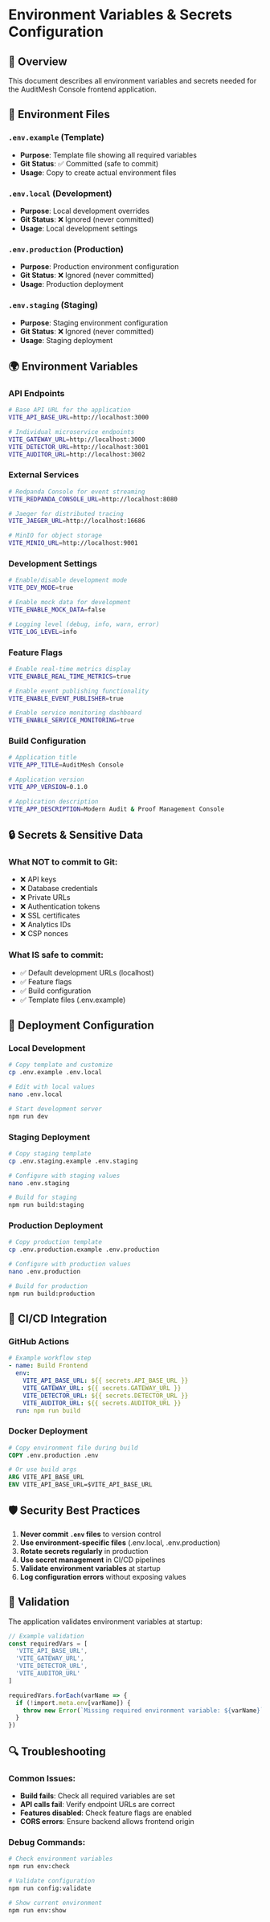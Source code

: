 # Environment Variables & Secrets Configuration

## 🔐 Overview

This document describes all environment variables and secrets needed for the AuditMesh Console frontend application.

## 📁 Environment Files

### `.env.example` (Template)
- **Purpose**: Template file showing all required variables
- **Git Status**: ✅ Committed (safe to commit)
- **Usage**: Copy to create actual environment files

### `.env.local` (Development)
- **Purpose**: Local development overrides
- **Git Status**: ❌ Ignored (never committed)
- **Usage**: Local development settings

### `.env.production` (Production)
- **Purpose**: Production environment configuration
- **Git Status**: ❌ Ignored (never committed)
- **Usage**: Production deployment

### `.env.staging` (Staging)
- **Purpose**: Staging environment configuration
- **Git Status**: ❌ Ignored (never committed)
- **Usage**: Staging deployment

## 🌍 Environment Variables

### API Endpoints
```bash
# Base API URL for the application
VITE_API_BASE_URL=http://localhost:3000

# Individual microservice endpoints
VITE_GATEWAY_URL=http://localhost:3000
VITE_DETECTOR_URL=http://localhost:3001
VITE_AUDITOR_URL=http://localhost:3002
```

### External Services
```bash
# Redpanda Console for event streaming
VITE_REDPANDA_CONSOLE_URL=http://localhost:8080

# Jaeger for distributed tracing
VITE_JAEGER_URL=http://localhost:16686

# MinIO for object storage
VITE_MINIO_URL=http://localhost:9001
```

### Development Settings
```bash
# Enable/disable development mode
VITE_DEV_MODE=true

# Enable mock data for development
VITE_ENABLE_MOCK_DATA=false

# Logging level (debug, info, warn, error)
VITE_LOG_LEVEL=info
```

### Feature Flags
```bash
# Enable real-time metrics display
VITE_ENABLE_REAL_TIME_METRICS=true

# Enable event publishing functionality
VITE_ENABLE_EVENT_PUBLISHER=true

# Enable service monitoring dashboard
VITE_ENABLE_SERVICE_MONITORING=true
```

### Build Configuration
```bash
# Application title
VITE_APP_TITLE=AuditMesh Console

# Application version
VITE_APP_VERSION=0.1.0

# Application description
VITE_APP_DESCRIPTION=Modern Audit & Proof Management Console
```

## 🔒 Secrets & Sensitive Data

### What NOT to commit to Git:
- ❌ API keys
- ❌ Database credentials
- ❌ Private URLs
- ❌ Authentication tokens
- ❌ SSL certificates
- ❌ Analytics IDs
- ❌ CSP nonces

### What IS safe to commit:
- ✅ Default development URLs (localhost)
- ✅ Feature flags
- ✅ Build configuration
- ✅ Template files (.env.example)

## 🚀 Deployment Configuration

### Local Development
```bash
# Copy template and customize
cp .env.example .env.local

# Edit with local values
nano .env.local

# Start development server
npm run dev
```

### Staging Deployment
```bash
# Copy staging template
cp .env.staging.example .env.staging

# Configure with staging values
nano .env.staging

# Build for staging
npm run build:staging
```

### Production Deployment
```bash
# Copy production template
cp .env.production.example .env.production

# Configure with production values
nano .env.production

# Build for production
npm run build:production
```

## 🔧 CI/CD Integration

### GitHub Actions
```yaml
# Example workflow step
- name: Build Frontend
  env:
    VITE_API_BASE_URL: ${{ secrets.API_BASE_URL }}
    VITE_GATEWAY_URL: ${{ secrets.GATEWAY_URL }}
    VITE_DETECTOR_URL: ${{ secrets.DETECTOR_URL }}
    VITE_AUDITOR_URL: ${{ secrets.AUDITOR_URL }}
  run: npm run build
```

### Docker Deployment
```dockerfile
# Copy environment file during build
COPY .env.production .env

# Or use build args
ARG VITE_API_BASE_URL
ENV VITE_API_BASE_URL=$VITE_API_BASE_URL
```

## 🛡️ Security Best Practices

1. **Never commit `.env` files** to version control
2. **Use environment-specific files** (.env.local, .env.production)
3. **Rotate secrets regularly** in production
4. **Use secret management** in CI/CD pipelines
5. **Validate environment variables** at startup
6. **Log configuration errors** without exposing values

## 📝 Validation

The application validates environment variables at startup:

```typescript
// Example validation
const requiredVars = [
  'VITE_API_BASE_URL',
  'VITE_GATEWAY_URL',
  'VITE_DETECTOR_URL',
  'VITE_AUDITOR_URL'
]

requiredVars.forEach(varName => {
  if (!import.meta.env[varName]) {
    throw new Error(`Missing required environment variable: ${varName}`)
  }
})
```

## 🔍 Troubleshooting

### Common Issues:
- **Build fails**: Check all required variables are set
- **API calls fail**: Verify endpoint URLs are correct
- **Features disabled**: Check feature flags are enabled
- **CORS errors**: Ensure backend allows frontend origin

### Debug Commands:
```bash
# Check environment variables
npm run env:check

# Validate configuration
npm run config:validate

# Show current environment
npm run env:show
```
